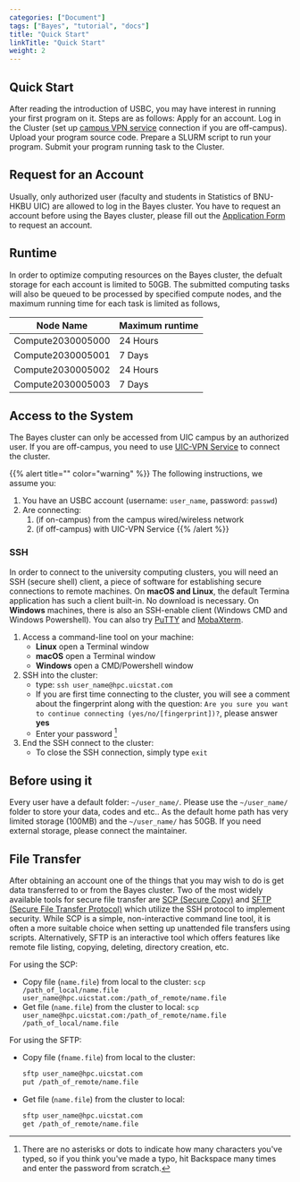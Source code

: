 ```yaml
---
categories: ["Document"]
tags: ["Bayes", "tutorial", "docs"] 
title: "Quick Start"
linkTitle: "Quick Start"
weight: 2
---
```

## Quick Start

After reading the introduction of USBC, you may have interest in running your first program on it. Steps are as follows: Apply for an account. Log in the Cluster (set up <a href="https://itsc.uic.edu.cn/">campus VPN service</a> connection if you are off-campus). Upload your program source code. Prepare a SLURM script to run your program. Submit your program running task to the Cluster.

## Request for an Account

Usually, only authorized user (faculty and students in Statistics of BNU-HKBU UIC) are allowed to log in the Bayes cluster. You have to request an account before using the Bayes cluster, please fill out the <a href="https://shimo.im/forms/JcWGhwvdGVvHtpRd/fill?channel=UICSTAT"> Application Form </a> to request an account.

## Runtime 

In order to optimize computing resources on the Bayes cluster, the defualt storage for each account is limited to 50GB. The submitted computing tasks will also be queued to be processed by specified compute nodes, and the maximum running time for each task is limited as follows,

| Node Name          | Maximum runtime | 
|--------------------|-----------------|
| Compute2030005000 | 24 Hours  |
| Compute2030005001 | 7 Days  | 
| Compute2030005002 | 24 Hours  |
| Compute2030005003 | 7 Days  |

## Access to the System

The Bayes cluster can only be accessed from UIC campus by an authorized user. If you are off-campus, you need to use <a href="https://itsc.uic.edu.cn/en/info/1030/1119.htm">UIC-VPN Service</a> to connect the cluster.

{{% alert title="" color="warning" %}}
The following instructions, we assume you:

1. You have an USBC account (username: `user_name`, password: `passwd`)
2. Are connecting:
    1. (if on-campus) from the campus wired/wireless network
    2. (if off-campus) with UIC-VPN Service 
{{% /alert %}}

### SSH

In order to connect to the university computing clusters, you will need an SSH (secure shell) client, a piece of software for establishing secure connections to remote machines. On **macOS and Linux**, the default Termina application has such a client built-in. No download is necessary. On **Windows** machines, there is also an SSH-enable client (Windows CMD and Windows Powershell). You can also try [PuTTY](http://www.chiark.greenend.org.uk/~sgtatham/putty/latest.html) and [MobaXterm](http://mobaxterm.mobatek.net/).

1. Access a command-line tool on your machine:
    * **Linux** open a Terminal window
    * **macOS** open a Terminal window
    * **Windows** open a CMD/Powershell window
2. SSH into the cluster: 
    * type: `ssh user_name@hpc.uicstat.com`
    * If you are first time connecting to the cluster, you will see a comment about the fingerprint along with the question: `Are you sure you want to continue connecting (yes/no/[fingerprint])?`, please answer **yes**
    * Enter your password [^1] 
3. End the SSH connect to the cluster:
    * To close the SSH connection, simply type `exit`

[^1]: There are no asterisks or dots to indicate how many characters you've typed, so if you think you've made a typo, hit Backspace many times and enter the password from scratch.

## Before using it

Every user have a default folder: `~/user_name/`. Please use the `~/user_name/` folder to store your data, codes and etc.. As the default home path has very limited storage (100MB) and the `~/user_name/` has 50GB. If you need external storage, please connect the maintainer.

## File Transfer

After obtaining an account one of the things that you may wish to do is get data transferred to or from the Bayes cluster. Two of the most widely available tools for secure file transfer are [SCP (Secure Copy)](https://en.wikipedia.org/wiki/Secure_copy_protocol) and [SFTP (Secure File Transfer Protocol)](https://en.wikipedia.org/wiki/SSH_File_Transfer_Protocol) which utilize the SSH protocol to implement security. While SCP is a simple, non-interactive command line tool, it is often a more suitable choice when setting up unattended file transfers using scripts. Alternatively, SFTP is an interactive tool which offers features like remote file listing, copying, deleting, directory creation, etc.

For using the SCP:

* Copy file (`name.file`) from local to the cluster: `scp /path_of_local/name.file user_name@hpc.uicstat.com:/path_of_remote/name.file`
* Get file (`name.file`) from the cluster to local: `scp user_name@hpc.uicstat.com:/path_of_remote/name.file /path_of_local/name.file`

For using the SFTP:

* Copy file (`fname.file`) from local to the cluster: 
  ```bash
  sftp user_name@hpc.uicstat.com
  put /path_of_remote/name.file
  ```
* Get file (`name.file`) from the cluster to local: 
  ```bash
  sftp user_name@hpc.uicstat.com
  get /path_of_remote/name.file
  ```
